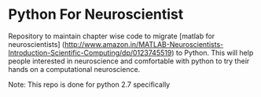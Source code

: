 # Python For Neuroscientist

Repository to maintain chapter wise code to migrate [matlab for neuroscientists] (http://www.amazon.in/MATLAB-Neuroscientists-Introduction-Scientific-Computing/dp/0123745519) to Python. This will help people interested in neuroscience and comfortable with python to try their hands on a computational neuroscience.

Note: This repo is done for python 2.7 specifically